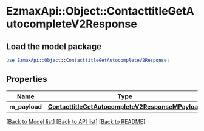 # EzmaxApi::Object::ContacttitleGetAutocompleteV2Response

## Load the model package
```perl
use EzmaxApi::Object::ContacttitleGetAutocompleteV2Response;
```

## Properties
Name | Type | Description | Notes
------------ | ------------- | ------------- | -------------
**m_payload** | [**ContacttitleGetAutocompleteV2ResponseMPayload**](ContacttitleGetAutocompleteV2ResponseMPayload.md) |  | 

[[Back to Model list]](../README.md#documentation-for-models) [[Back to API list]](../README.md#documentation-for-api-endpoints) [[Back to README]](../README.md)


